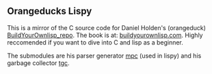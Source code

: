 ## Orangeducks Lispy

This is a mirror of the C source code for Daniel Holden's (orangeduck) [BuildYourOwnlisp_repo](https://github.com/orangeduck/BuildYourOwnLisp). The book is at: [buildyourownlisp.com](http://www.buildyourownlisp.com/). Highly reccomended if you want to dive into C and lisp as a beginner.

The submodules are his parser generator [mpc](https://github.com/orangeduck/mpc) (used in lispy) and his garbage collector [tgc](https://github.com/orangeduck/tgc).

